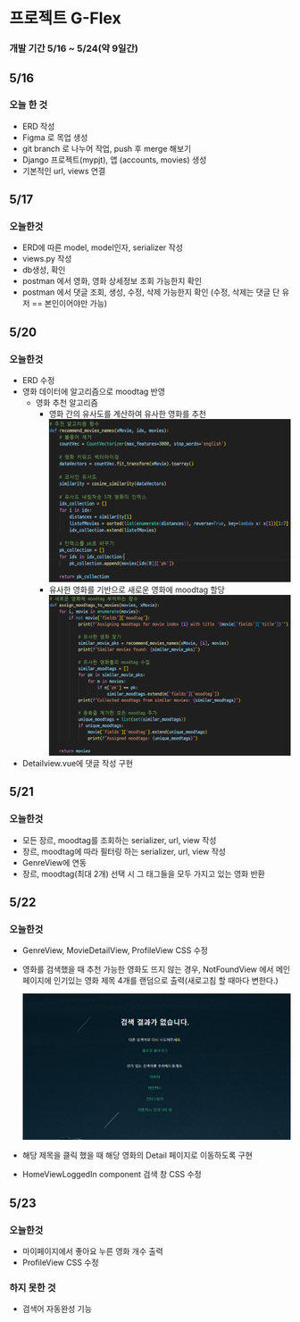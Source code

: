 # 프로젝트 G-Flex

### 개발 기간 5/16 ~ 5/24(약 9일간)

## 5/16

### 오늘 한 것
- ERD 작성
- Figma 로 목업 생성
- git branch 로 나누어 작업, push 후 merge 해보기
- Django 프로젝트(mypjt), 앱 (accounts, movies) 생성
- 기본적인 url, views 연결

## 5/17

### 오늘한것
- ERD에 따른 model, model인자, serializer 작성
- views.py 작성
- db생성, 확인
- postman 에서 영화, 영화 상세정보 조회 가능한지 확인
- postman 에서 댓글 조회, 생성, 수정, 삭제 가능한지 확인 (수정, 삭제는 댓글 단 유저 == 본인이어야만 가능)

## 5/20

### 오늘한것
- ERD 수정
- 영화 데이터에 알고리즘으로 moodtag 반영
  - 영화 추천 알고리즘
    - 영화 간의 유사도를 계산하여 유사한 영화를 추천
     ![Alt text](image.png)
    - 유사한 영화를 기반으로 새로운 영화에 moodtag 할당
     ![Alt text](image-1.png)
- Detailview.vue에 댓글 작성 구현


## 5/21

### 오늘한것
- 모든 장르, moodtag를 조회하는 serializer, url, view 작성
- 장르, moodtag에 따라 필터링 하는 serializer, url, view 작성
- GenreView에 연동
- 장르, moodtag(최대 2개) 선택 시 그 태그들을 모두 가지고 있는 영화 반환

## 5/22

### 오늘한것
- GenreView, MovieDetailView, ProfileView CSS 수정
- 영화를 검색했을 때 추천 가능한 영화도 뜨지 않는 경우, NotFoundView 에서 메인 페이지에 인기있는 영화 제목 4개를 랜덤으로 출력(새로고침 할 때마다 변한다.)

  ![Alt text](image-2.png)

- 해당 제목을 클릭 했을 때 해당 영화의 Detail 페이지로 이동하도록 구현
- HomeViewLoggedIn component 검색 창 CSS 수정


## 5/23

### 오늘한것
- 마이페이지에서 좋아요 누른 영화 개수 출력
- ProfileView CSS 수정

### 하지 못한 것
- 검색어 자동완성 기능




